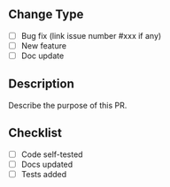 ## Change Type
- [ ] Bug fix (link issue number #xxx if any)
- [ ] New feature
- [ ] Doc update

## Description
Describe the purpose of this PR.

## Checklist
- [ ] Code self-tested
- [ ] Docs updated
- [ ] Tests added